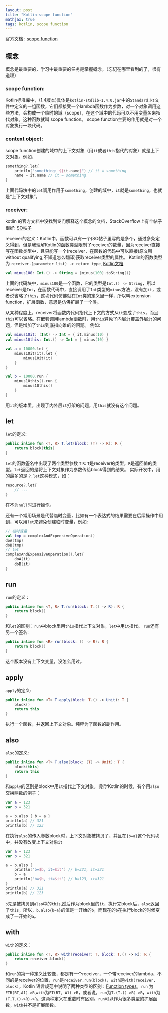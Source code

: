 ```yaml
---
layout: post
title: "Kotlin scope function"
mathjax: true
tags: kotlin, scope function
---
```


官方文档 : [scope function](https://kotlinlang.org/docs/scope-functions.html)

## 概念
概念是最重要的，学习中最重要的任务是掌握概念。（忘记在哪里看到的了，很有道理）

### scope function:
<!-- 官方文档:

The Kotlin standard library contains several functions whose sole purpose is to execute a block of code within the context of an object. When you call such a function on an object with a lambda expression provided, it forms a temporary scope. In this scope, you can access the object without its name. Such functions are called *scope functions*. There are five of them: `let`, `run`, `with`,`apply` and `also`.

Basically, these functions do the same: execute a block of code on an object. -->
Kotlin标准库中，(1.4版本)具体是`kotlin-stdlib-1.4.0.jar`中的`Standard.kt`文件中定义的一组函数，它们都接受一个lambda函数作为参数，对一个对象调用这些方法，会构成一个临时的域（scope），在这个域中的代码可以不用变量名来指代对象。这种函数就叫 scope function。
scope function主要的作用就是对一个对象执行一块代码。
### context object:
scope function创建的域中的上下文对象（用`it`或者`this`指代的对象）就是上下文对象。例如，
```kotlin
something?.let{
    println("something: ${it.name}") // it = something
    name = it.name // it = something
}
```
上面代码块中的`let`调用作用于`something`，创建的域中，`it`就是`something`，也就是“上下文对象”。
### receiver:
kotlin 的官方文档中没找到专门解释这个概念的文档，StackOverflow上有个帖子很好: [SO帖子](https://stackoverflow.com/a/45875492/14547011)

receiver的定义：Kotlin中，函数可以有一个(SO帖子里写的是多个，通过多条定义得到，但是我理解Kotlin的函数类型限制了receiver的数量，因为receiver直接写在函数类型中，且只能写一个)receiver，在函数的代码中可以直接(原文叫without qualifying,不知道怎么翻译)获取receiver类型的属性。
Kotlin的函数类型为 `receiver.(parameter list) -> return type`, [Kotlin文档](https://kotlinlang.org/docs/lambdas.html#function-types)
```kotlin
val minus100: Int.() -> String = {minus(100).toString()}
```
上面的代码块中，`minus100`是一个函数，它的类型是`Int.() -> String`，所以receiver是`Int`，在函数代码中，直接调用了`Int`类型的`minus`方法，没有加`it`，或者说省略了`this`，这块代码仿佛就在`Int`类的定义里一样，所以叫extension function，扩展函数，意思是仿佛扩展了一个类。

从某种程度上，receiver将函数内代码指代上下文的方式从`it`变成了`this`，而且`this`可以省略。在嵌套调用lambda函数时，用`this`避免了内层`it`覆盖外层`it`的问题，但是增加了`this`到底指向谁的的问题。
例如:
```kotlin
val minus10it: (Int) -> Int = { it.minus(10) }
val minus10this: Int.() -> Int = { minus(10) }

val a = 10000.let {
    minus10it(it).let {
        minus10it(it)
    }
}

val b = 10000.run {
    minus10this().run {
        minus10this()
    }
}
```
用`it`的版本里，出现了内外层`it`打架的问题，用`this`就没有这个问题。

## let
`let`的定义:
```kotlin
public inline fun <T, R> T.let(block: (T) -> R): R {
    return block(this)
}
```

`let`的函数签名中出现了两个类型参数 `T` `R`: `T`是receiver的类型，`R`是返回值的类型。`let`返回的是将上下文对象作为参数传给block得到的结果。
实际开发中，用的最多的是 `?.let`这种模式，如：
```kotlin
resource?.let{
    // ...
} 
```
在不为`null`时进行操作。

还有一个常用场景是代替临时变量，比如有一个表达式的结果需要在后续操作中用到，可以用`let`来避免创建临时变量，例如:
```kotlin
// 临时变量
val tmp = complexAndExpensiveOperation()
doA(tmp)
doB(tmp)
// let
complexAndExpensiveOperation().let{
    doA(it)
    doB(it)
}
```

## run
`run`的定义：
```kotlin
public inline fun <T, R> T.run(block: T.() -> R): R {
    return block()
}
```
和`let`的区别：`run`中block里用`this`指代上下文对象，`let`中用`it`指代。
`run`还有另一个签名:
```kotlin
public inline fun <R> run(block: () -> R): R {
    return block()
}
```
这个版本没有上下文变量，没怎么用过。

## apply
`apply`的定义:
```kotlin
public inline fun <T> T.apply(block: T.() -> Unit): T {
    block()
    return this
}
```
执行一个函数，并返回上下文对象。纯粹为了函数的副作用。

## also
`also`的定义:
```kotlin
public inline fun <T> T.also(block: (T) -> Unit): T {
    block(this)
    return this
}
```
和`apply`的区别是block中用`it`指代上下文对象。
刚学Kotlin的时候，有个用`also`交换两数的例子：
```kotlin
var a = 123
var b = 321

a = b.also { b = a }
println(a) // 321
println(b) // 123
```
在执行`also`的传入参数block时，上下文对象被拷贝了，并且在`{b=a}`这个代码块中，并没有改变上下文对象`it`
```kotlin
var a = 123
var b = 321

a = b.also {
    println("b=$b, it=$it") // b=321, it=321
    b = a
    println("b=$b, it=$it") // b=123, it=321
}
println(a) // 321
println(b) // 123
```
`b`先是被拷贝到`also`中的`this`,然后作为block里的`it`，执行完block后，`also`返回了`this`，所以，`b.also{b=a}`的值是一开始的`b`，而现在的`b`在执行block的时候变成了一开始的`a`。

## with
`with`的定义：
```kotlin
public inline fun <T, R> with(receiver: T, block: T.() -> R): R {
    return receiver.block()
}
```
和`run`的第一种定义比较像，都是有一个receiver，一个带receiver的lambda，不同的是receiver的位置，`run`是`receiver.run(block)`，`with`是`with(receiver, block)`，Kotlin 语言规范中说明了两种类型的区别：[Function types](https://kotlinlang.org/spec/type-system.html#function-types)。`run` 为`FTR(RT,A1)->R`,`with`为`FT(RT, A1)->R`，或者说，`run`为`T.(T.()->R)->R`，`with`为`(T,T.()->R)->R`。这两种定义在重载时有区别。`run`可以作为很多类型的扩展函数，`with`并不是扩展函数。